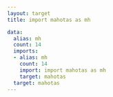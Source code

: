 ```yaml
---
layout: target
title: import mahotas as mh

data:
  alias: mh
  count: 14
  imports:
  - alias: mh
    count: 14
    import: import mahotas as mh
    target: mahotas
  target: mahotas
---
```

